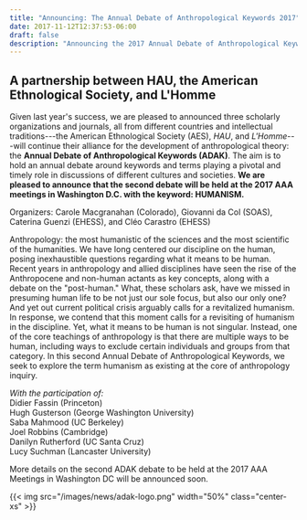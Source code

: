 ```yaml
---
title: "Announcing: The Annual Debate of Anthropological Keywords 2017"
date: 2017-11-12T12:37:53-06:00
draft: false
description: "Announcing the 2017 Annual Debate of Anthropological Keywords on Humanism to be held at the AAA meetings in Washington, D.C."
---
```


## A partnership between HAU, the American Ethnological Society, and L'Homme

Given last year's success,  we are pleased to announced three scholarly organizations and journals, all from different countries and intellectual traditions---the American Ethnological Society (AES), *HAU*, and *L'Homme*---will continue their alliance for the development of anthropological theory: the **Annual Debate of Anthropological Keywords (ADAK)**. The aim is to hold an annual debate around keywords and terms playing a pivotal and timely role in discussions of different cultures and societies. **We are pleased to announce that the second  debate will be held at the 2017 AAA meetings in Washington D.C. with the keyword: HUMANISM.**

Organizers: Carole Macgranahan (Colorado), Giovanni da Col (SOAS), Caterina Guenzi (EHESS), and Cléo Carastro (EHESS)

Anthropology: the most humanistic of the sciences and the most scientific of the humanities. We have long centered our discipline on the human, posing inexhaustible questions regarding what it means to be human. Recent years in anthropology and allied disciplines have seen the rise of the Anthropocene and non-human actants as key concepts, along with a debate on the "post-human."  What, these scholars ask, have we missed in presuming human life to be not just our sole focus, but also our only one? And yet out current political crisis arguably calls for a revitalized humanism.  In response, we contend that this moment calls for a revisiting of humanism in the discipline. Yet, what it means to be human is not singular. Instead, one of the core teachings of anthropology is that there are multiple ways to be human, including ways to exclude certain individuals and groups from that category. In this second Annual Debate of Anthropological Keywords, we seek to explore the term humanism as existing at the core of anthropology inquiry.

*With the participation of:*\
Didier Fassin (Princeton)\
Hugh Gusterson (George Washington University)\
Saba Mahmood (UC Berkeley)\
Joel Robbins (Cambridge)\
Danilyn Rutherford (UC Santa Cruz)\
Lucy Suchman  (Lancaster University)

More details on the second ADAK debate to be held at the 2017 AAA Meetings in Washington DC will be announced soon.

{{< img src="/images/news/adak-logo.png" width="50%" class="center-xs" >}}

